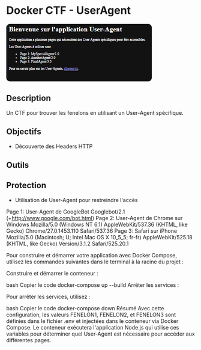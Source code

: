# Docker CTF - UserAgent

![](readme_docs/70a20df0.png)

## Description

Un CTF pour trouver les fenelons en utilisant un User-Agent spécifique.

## Objectifs

- Découverte des Headers HTTP

## Outils

## Protection

- Utilisation de User-Agent pour restreindre l'accès

Page 1: User-Agent de GoogleBot 	Googlebot/2.1 (+http://www.google.com/bot.html)
Page 2: User-Agent de Chrome sur Windows     Mozilla/5.0 (Windows NT 6.1) AppleWebKit/537.36 (KHTML, like Gecko) Chrome/27.0.1453.110 Safari/537.36
Page 3: Safari sur iPhone           Mozilla/5.0 (Macintosh; U; Intel Mac OS X 10_5_5; fr-fr) AppleWebKit/525.18 (KHTML, like Gecko) Version/3.1.2 Safari/525.20.1

Pour construire et démarrer votre application avec Docker Compose, utilisez les commandes suivantes dans le terminal à la racine du projet :

Construire et démarrer le conteneur :

bash
Copier le code
docker-compose up --build
Arrêter les services :

Pour arrêter les services, utilisez :

bash
Copier le code
docker-compose down
Résumé
Avec cette configuration, les valeurs FENELON1, FENELON2, et FENELON3 sont définies dans le fichier .env et injectées dans le conteneur via Docker Compose. Le conteneur exécutera l'application Node.js qui utilise ces variables pour déterminer quel User-Agent est nécessaire pour accéder aux différentes pages.